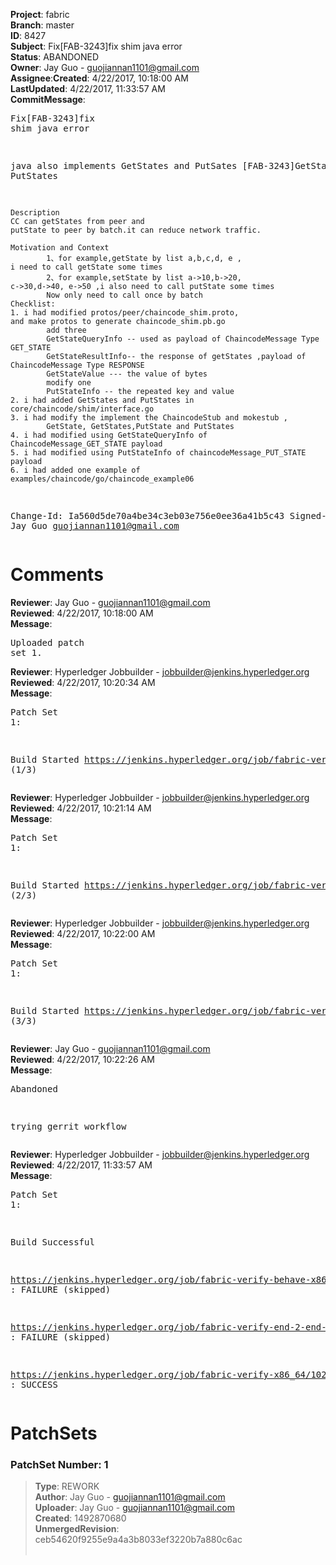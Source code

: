 <strong>Project</strong>: fabric</br><strong>Branch</strong>: master<br><strong>ID</strong>: 8427<br><strong>Subject</strong>: Fix[FAB-3243]fix shim java error<br><strong>Status</strong>: ABANDONED<br><strong>Owner</strong>: Jay Guo - guojiannan1101@gmail.com<br><strong>Assignee</strong>:<strong>Created</strong>: 4/22/2017, 10:18:00 AM<br><strong>LastUpdated</strong>: 4/22/2017, 11:33:57 AM<br><strong>CommitMessage</strong>:<br><pre>Fix[FAB-3243]fix shim java error

java also implements GetStates and PutSates
[FAB-3243]GetStates PutStates

    Description
    CC can getStates from peer and
    putState to peer by batch.it can reduce network traffic.

    Motivation and Context
            1、for example,getState by list a,b,c,d, e ,
    i need to call getState some times
            2、for example,setState by list a->10,b->20,
    c->30,d->40, e->50 ,i also need to call putState some times
            Now only need to call once by batch
    Checklist:
    1. i had modified protos/peer/chaincode_shim.proto,
    and make protos to generate chaincode_shim.pb.go
            add three
            GetStateQueryInfo -- used as payload of ChaincodeMessage Type GET_STATE
            GetStateResultInfo-- the response of getStates ,payload of ChaincodeMessage Type RESPONSE
            GetStateValue --- the value of bytes
            modify one
            PutStateInfo -- the repeated key and value
    2. i had added GetStates and PutStates in core/chaincode/shim/interface.go
    3. i had modify the implement the ChaincodeStub and mokestub ,
            GetState, GetStates,PutState and PutStates
    4. i had modified using GetStateQueryInfo of ChaincodeMessage_GET_STATE payload
    5. i had modified using PutStateInfo of chaincodeMessage_PUT_STATE payload
    6. i had added one example of examples/chaincode/go/chaincode_example06
Change-Id: Ia560d5de70a4be34c3eb03e756e0ee36a41b5c43
Signed-off-by: Jay Guo <guojiannan1101@gmail.com>
</pre><h1>Comments</h1><strong>Reviewer</strong>: Jay Guo - guojiannan1101@gmail.com<br><strong>Reviewed</strong>: 4/22/2017, 10:18:00 AM<br><strong>Message</strong>: <pre>Uploaded patch set 1.</pre><strong>Reviewer</strong>: Hyperledger Jobbuilder - jobbuilder@jenkins.hyperledger.org<br><strong>Reviewed</strong>: 4/22/2017, 10:20:34 AM<br><strong>Message</strong>: <pre>Patch Set 1:

Build Started https://jenkins.hyperledger.org/job/fabric-verify-behave-x86_64/4285/ (1/3)</pre><strong>Reviewer</strong>: Hyperledger Jobbuilder - jobbuilder@jenkins.hyperledger.org<br><strong>Reviewed</strong>: 4/22/2017, 10:21:14 AM<br><strong>Message</strong>: <pre>Patch Set 1:

Build Started https://jenkins.hyperledger.org/job/fabric-verify-x86_64/10219/ (2/3)</pre><strong>Reviewer</strong>: Hyperledger Jobbuilder - jobbuilder@jenkins.hyperledger.org<br><strong>Reviewed</strong>: 4/22/2017, 10:22:00 AM<br><strong>Message</strong>: <pre>Patch Set 1:

Build Started https://jenkins.hyperledger.org/job/fabric-verify-end-2-end-x86_64/1752/ (3/3)</pre><strong>Reviewer</strong>: Jay Guo - guojiannan1101@gmail.com<br><strong>Reviewed</strong>: 4/22/2017, 10:22:26 AM<br><strong>Message</strong>: <pre>Abandoned

trying gerrit workflow</pre><strong>Reviewer</strong>: Hyperledger Jobbuilder - jobbuilder@jenkins.hyperledger.org<br><strong>Reviewed</strong>: 4/22/2017, 11:33:57 AM<br><strong>Message</strong>: <pre>Patch Set 1:

Build Successful 

https://jenkins.hyperledger.org/job/fabric-verify-behave-x86_64/4285/ : FAILURE (skipped)

https://jenkins.hyperledger.org/job/fabric-verify-end-2-end-x86_64/1752/ : FAILURE (skipped)

https://jenkins.hyperledger.org/job/fabric-verify-x86_64/10219/ : SUCCESS</pre><h1>PatchSets</h1><h3>PatchSet Number: 1</h3><blockquote><strong>Type</strong>: REWORK<br><strong>Author</strong>: Jay Guo - guojiannan1101@gmail.com<br><strong>Uploader</strong>: Jay Guo - guojiannan1101@gmail.com<br><strong>Created</strong>: 1492870680<br><strong>UnmergedRevision</strong>: ceb54620f9255e9a4a3b8033ef3220b7a880c6ac<br><br></blockquote>